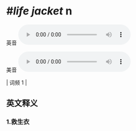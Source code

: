 # ***\#life jacket*** n
英音
<audio src="./media/life jacket1_AAC.aac" controls="controls"></audio>

美音
<audio src="./media/life jacket2_AAC.aac" controls="controls"></audio>



| 词频 1 |  

英文释义
---
### 1.**救生衣**  


